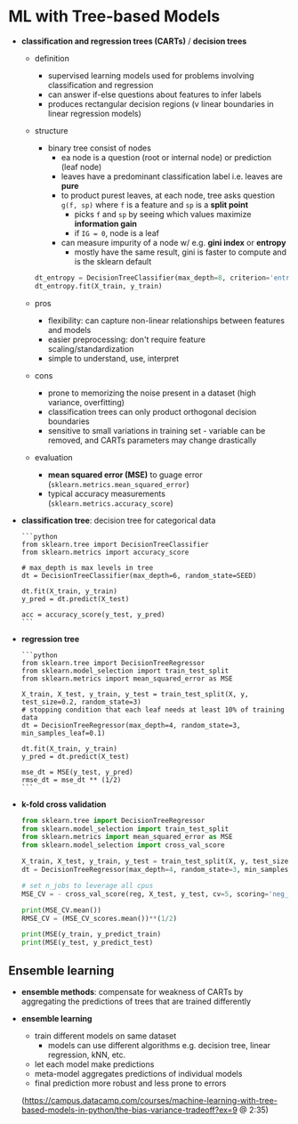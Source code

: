 # ML with Tree-based Models

- **classification and regression trees (CARTs)** / **decision trees**
    - definition
      - supervised learning models used for problems involving classification and regression
      - can answer if-else questions about features to infer labels
      - produces rectangular decision regions (v linear boundaries in linear regression models)
    - structure
      - binary tree consist of nodes
        - ea node is a question (root or internal node) or prediction (leaf node)
        - leaves have a predominant classification label i.e. leaves are **pure**
        - to product purest leaves, at each node, tree asks question `g(f, sp)` where `f` is a feature and `sp` is a **split point**
            - picks `f` and `sp` by seeing which values maximize **information gain**
            - if `IG = 0`, node is a leaf
        - can measure impurity of a node w/ e.g. **gini index** or **entropy**
            - mostly have the same result, gini is faster to compute and is the sklearn default

      ```python
      dt_entropy = DecisionTreeClassifier(max_depth=8, criterion='entropy', random_state=1)
      dt_entropy.fit(X_train, y_train)
      ```
    - pros
      - flexibility: can capture non-linear relationships between features and models
      - easier preprocessing: don't require feature scaling/standardization
      - simple to understand, use, interpret
    - cons
      - prone to memorizing the noise present in a dataset (high variance, overfitting)
      - classification trees can only product orthogonal decision boundaries
      - sensitive to small variations in training set - variable can be removed, and CARTs parameters may change drastically
    - evaluation
      - **mean squared error (MSE)** to guage error (`sklearn.metrics.mean_squared_error`)
      - typical accuracy measurements (`sklearn.metrics.accuracy_score`)

- **classification tree**: decision tree for categorical data

      ```python
      from sklearn.tree import DecisionTreeClassifier
      from sklearn.metrics import accuracy_score

      # max_depth is max levels in tree
      dt = DecisionTreeClassifier(max_depth=6, random_state=SEED)

      dt.fit(X_train, y_train)
      y_pred = dt.predict(X_test)

      acc = accuracy_score(y_test, y_pred)
      ```

- **regression tree**

      ```python
      from sklearn.tree import DecisionTreeRegressor
      from sklearn.model_selection import train_test_split
      from sklearn.metrics import mean_squared_error as MSE

      X_train, X_test, y_train, y_test = train_test_split(X, y, test_size=0.2, random_state=3)
      # stopping condition that each leaf needs at least 10% of training data
      dt = DecisionTreeRegressor(max_depth=4, random_state=3, min_samples_leaf=0.1)

      dt.fit(X_train, y_train)
      y_pred = dt.predict(X_test)

      mse_dt = MSE(y_test, y_pred)
      rmse_dt = mse_dt ** (1/2)
      ```

- **k-fold cross validation**

    ```python
    from sklearn.tree import DecisionTreeRegressor
    from sklearn.model_selection import train_test_split
    from sklearn.metrics import mean_squared_error as MSE
    from sklearn.model_selection import cross_val_score

    X_train, X_test, y_train, y_test = train_test_split(X, y, test_size=0.2, random_state=3)
    dt = DecisionTreeRegressor(max_depth=4, random_state=3, min_samples_leaf=0.1)

    # set n_jobs to leverage all cpus
    MSE_CV = - cross_val_score(reg, X_test, y_test, cv=5, scoring='neg_mean_squared_error', n_jobs=-1)

    print(MSE_CV.mean())
    RMSE_CV = (MSE_CV_scores.mean())**(1/2)

    print(MSE(y_train, y_predict_train)
    print(MSE(y_test, y_predict_test)
    ```

## Ensemble learning

- **ensemble methods**: compensate for weakness of CARTs by aggregating the predictions of trees that are trained differently
- **ensemble learning**
    - train different models on same dataset
        - models can use different algorithms e.g. decision tree, linear regression, kNN, etc.
    - let each model make predictions
    - meta-model aggregates predictions of individual models
    - final prediction more robust and less prone to errors

  (https://campus.datacamp.com/courses/machine-learning-with-tree-based-models-in-python/the-bias-variance-tradeoff?ex=9 @ 2:35)
